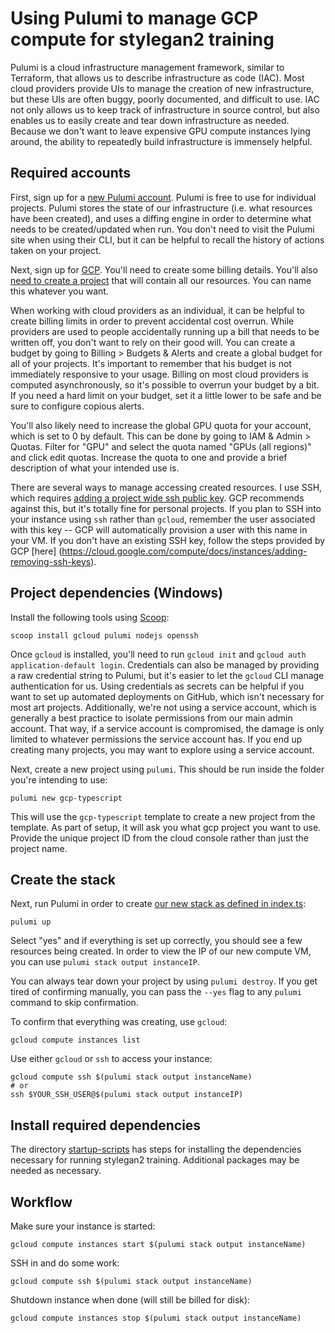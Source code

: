 # Using Pulumi to manage GCP compute  for stylegan2 training

Pulumi is a cloud infrastructure management framework, similar to Terraform, that allows us to describe infrastructure
as code (IAC). Most cloud providers provide UIs to manage the creation of new infrastructure, but these UIs are often buggy,
poorly documented, and difficult to use. IAC not only allows us to keep track of infrastructure in source control, but
also enables us to easily create and tear down infrastructure as needed. Because we don't want to leave expensive GPU
compute instances lying around, the ability to repeatedly build infrastructure is immensely helpful.

## Required accounts

First, sign up for a [new Pulumi account](https://app.pulumi.com). Pulumi is free to use for individual projects.
Pulumi stores the state of our infrastructure (i.e. what resources have been created), and uses a diffing engine
in order to determine what needs to be created/updated when run. You don't need to visit the Pulumi site when using
their CLI, but it can be helpful to recall the history of actions taken on  your project.

Next, sign up for [GCP](https://console.cloud.google.com/). You'll need to create some billing details. You'll also
[need to create a project](https://cloud.google.com/resource-manager/docs/creating-managing-projects) 
that will contain all our resources. You can name this whatever you want.

When working with cloud providers as an individual, it can be helpful to create billing limits in order to prevent
accidental cost overrun. While providers are used to people accidentally running up a bill that needs to be written off,
you don't want to rely on their good will. You can create a budget by going to Billing > Budgets & Alerts and create
a global budget for all of your projects. It's important to remember that his budget is not immediately responsive to
your usage. Billing on most cloud providers is computed asynchronously, so it's possible to overrun your budget by a 
bit. If you need a hard limit on your budget, set it a little lower to be safe and be sure to configure copious alerts.

You'll also likely need to increase the global GPU quota for your account, which is set to 0 by default. This can be
done by going to IAM & Admin > Quotas. Filter for "GPU" and select the quota named "GPUs (all regions)" and click edit
quotas. Increase the quota to one and provide a brief description of what your intended use is.

There are several ways to manage accessing created resources. I use SSH, which requires [adding a project wide ssh
public key](https://console.cloud.google.com/compute/metadata/sshKeys?project=stylegan2-318014&folder&organizationId). 
GCP recommends against this, but it's totally fine for personal projects. If you plan to SSH into your instance using
`ssh` rather than `gcloud`, remember the user associated with this key -- GCP will automatically provision a user with
this name in your VM. If you don't have an existing SSH key, follow the steps provided by GCP [here]
(https://cloud.google.com/compute/docs/instances/adding-removing-ssh-keys).

## Project dependencies (Windows)

Install the following tools using [Scoop](https://scoop.sh/):

```shell
scoop install gcloud pulumi nodejs openssh
```

Once `gcloud` is installed, you'll need to run `gcloud init` and `gcloud auth application-default login`. Credentials
can also be managed by providing a raw credential string to Pulumi, but it's easier to let the `gcloud` CLI manage 
authentication  for us. Using credentials as secrets can be helpful if you want to set up automated deployments on GitHub,
which isn't necessary for most art projects. Additionally, we're not using a service account, which is generally a
best practice to isolate permissions from our main admin account. That way, if a service account is compromised,
the damage is only limited to whatever permissions the service account has. If you end up creating many projects,
you may want to explore using a service account.

Next, create a new project using `pulumi`. This should be run inside the folder you're intending to use:

```shell
pulumi new gcp-typescript
```

This will use the `gcp-typescript` template to create a new project from the template. As part of setup, it will
ask you what gcp project you want to use. Provide the unique project ID from the cloud console rather than just the
project name.

## Create the stack

Next, run Pulumi in order to create [our new stack as defined in index.ts](./index.ts):

```shell
pulumi up
```

Select "yes" and if everything is set up correctly, you should see a few resources being created. In order to view
the IP of our new compute VM, you can use `pulumi stack output instanceIP`.

You can always tear down your project by using `pulumi destroy`. If you get tired of confirming manually, you can pass
the `--yes` flag to any `pulumi` command to skip confirmation.

To confirm that everything was creating, use `gcloud`:

```shell
gcloud compute instances list
```

Use either `gcloud` or `ssh` to access your instance:
```shell
gcloud compute ssh $(pulumi stack output instanceName) 
# or
ssh $YOUR_SSH_USER@$(pulumi stack output instanceIP)
```

## Install required dependencies

The directory [startup-scripts](./setup-scripts) has steps for installing the dependencies necessary for running
stylegan2 training. Additional packages may be needed as necessary.

## Workflow

Make sure your instance is started:
```shell
gcloud compute instances start $(pulumi stack output instanceName) 
```

SSH in and do some work:
```shell
gcloud compute ssh $(pulumi stack output instanceName) 
```

Shutdown instance when done (will still be billed for disk):
```shell
gcloud compute instances stop $(pulumi stack output instanceName) 
```


